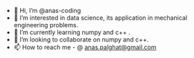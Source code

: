 - 👋 Hi, I’m @anas-coding
- 👀 I’m interested in data science, its application in mechanical engineering problems.
- 🌱 I’m currently learning numpy and c++ .
- 💞️ I’m looking to collaborate on numpy and c++.
- 📫 How to reach me - @ anas.palghat@gmail.com

<!---
anas-coding/anas-coding is a ✨ special ✨ repository because its `README.md` (this file) appears on your GitHub profile.
You can click the Preview link to take a look at your changes.
--->
